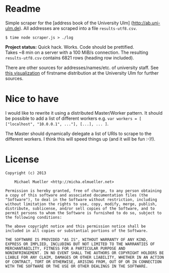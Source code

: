 # Readme

Simple scraper for the [address book of the University Ulm]
(http://ab.uni-ulm.de). All addresses are scraped into a file 
`results-utf8.csv`.

	$ time node scraper.js > ./log

**Project status:** Quick hack. Works. Code should be prettified.  
Takes ~8 min on a server with a 100 MiB/s connection. The resulting
`results-utf8.csv` contains 6821 rows (heading row included).

There are other sources for addresses/names/etc. of university staff.
See [this visualization](https://github.com/UlmApi/uulm-firstname-statistic)
of firstname distribution at the University Ulm for further sources.


# Nice to have

I would like to rewrite it using a distributed Master/Worker pattern. 
It should be possible to add a list of different
workers e.g. `var workers = [ ["localhost", "10.0.0.1", ..."], [...], ... ]`.

The Master should dynamically delegate a list of URIs to scrape to 
the different workers. I think this will speed things up (and it
will be fun :-)!).


# License

	Copyright (c) 2013 
		
		Michael Mueller <http://micha.elmueller.net>

	Permission is hereby granted, free of charge, to any person obtaining
	a copy of this software and associated documentation files (the
	"Software"), to deal in the Software without restriction, including
	without limitation the rights to use, copy, modify, merge, publish,
	distribute, sublicense, and/or sell copies of the Software, and to
	permit persons to whom the Software is furnished to do so, subject to
	the following conditions:

	The above copyright notice and this permission notice shall be
	included in all copies or substantial portions of the Software.

	THE SOFTWARE IS PROVIDED "AS IS", WITHOUT WARRANTY OF ANY KIND,
	EXPRESS OR IMPLIED, INCLUDING BUT NOT LIMITED TO THE WARRANTIES OF
	MERCHANTABILITY, FITNESS FOR A PARTICULAR PURPOSE AND
	NONINFRINGEMENT. IN NO EVENT SHALL THE AUTHORS OR COPYRIGHT HOLDERS BE
	LIABLE FOR ANY CLAIM, DAMAGES OR OTHER LIABILITY, WHETHER IN AN ACTION
	OF CONTRACT, TORT OR OTHERWISE, ARISING FROM, OUT OF OR IN CONNECTION
	WITH THE SOFTWARE OR THE USE OR OTHER DEALINGS IN THE SOFTWARE.
